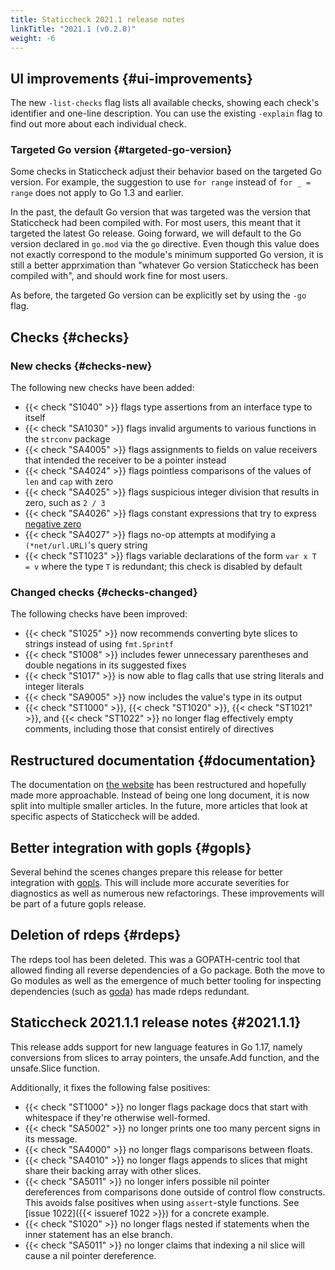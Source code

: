 ```yaml
---
title: Staticcheck 2021.1 release notes
linkTitle: "2021.1 (v0.2.0)"
weight: -6
---
```


## UI improvements {#ui-improvements}

The new `-list-checks` flag lists all available checks, showing each check's identifier and one-line description.
You can use the existing `-explain` flag to find out more about each individual check.

### Targeted Go version {#targeted-go-version}

Some checks in Staticcheck adjust their behavior based on the targeted Go version. For example, the suggestion to use `for range` instead of `for _ = range` does not apply to Go 1.3 and earlier.

In the past, the default Go version that was targeted was the version that Staticcheck had been compiled with. For most users, this meant that it targeted the latest Go release.
Going forward, we will default to the Go version declared in `go.mod` via the `go` directive.
Even though this value does not exactly correspond to the module's minimum supported Go version, it is still a better apprximation than "whatever Go version Staticcheck has been compiled with",
and should work fine for most users.

As before, the targeted Go version can be explicitly set by using the `-go` flag.

## Checks {#checks}

### New checks {#checks-new}

The following new checks have been added:

- {{< check "S1040"  >}} flags type assertions from an interface type to itself
- {{< check "SA1030" >}} flags invalid arguments to various functions in the `strconv` package
- {{< check "SA4005" >}} flags assignments to fields on value receivers that intended the receiver to be a pointer instead
- {{< check "SA4024" >}} flags pointless comparisons of the values of `len` and `cap` with zero
- {{< check "SA4025" >}} flags suspicious integer division that results in zero, such as `2 / 3`
- {{< check "SA4026" >}} flags constant expressions that try to express [negative zero](https://en.wikipedia.org/wiki/Signed_zero)
- {{< check "SA4027" >}} flags no-op attempts at modifying a `(*net/url.URL)`'s query string
- {{< check "ST1023" >}} flags variable declarations of the form `var x T = v` where the type `T` is redundant; this check is disabled by default


### Changed checks {#checks-changed}

The following checks have been improved:

- {{< check "S1025"  >}} now recommends converting byte slices to strings instead of using `fmt.Sprintf`
- {{< check "S1008"  >}} includes fewer unnecessary parentheses and double negations in its suggested fixes
- {{< check "S1017"  >}} is now able to flag calls that use string literals and integer literals
- {{< check "SA9005" >}} now includes the value's type in its output
- {{< check "ST1000" >}}, {{< check "ST1020" >}}, {{< check "ST1021" >}}, and {{< check "ST1022" >}} no longer flag effectively empty comments, including those that consist entirely of directives

## Restructured documentation {#documentation}

The documentation on [the website](https://staticcheck.io) has been restructured and hopefully made more approachable.
Instead of being one long document, it is now split into multiple smaller articles.
In the future, more articles that look at specific aspects of Staticcheck will be added.

## Better integration with gopls {#gopls}

Several behind the scenes changes prepare this release for better integration with [gopls](https://github.com/golang/tools/blob/master/gopls/README.md).
This will include more accurate severities for diagnostics as well as numerous new refactorings.
These improvements will be part of a future gopls release.

## Deletion of rdeps {#rdeps}

The rdeps tool has been deleted.
This was a GOPATH-centric tool that allowed finding all reverse dependencies of a Go package.
Both the move to Go modules as well as the emergence of much better tooling for inspecting dependencies (such as [goda](https://github.com/loov/goda)) has made rdeps redundant.

## Staticcheck 2021.1.1 release notes {#2021.1.1}

This release adds support for new language features in Go 1.17,
namely conversions from slices to array pointers,
the unsafe.Add function,
and the unsafe.Slice function.

Additionally, it fixes the following false positives:

- {{< check "ST1000" >}} no longer flags package docs that start with whitespace if they're otherwise well-formed.
- {{< check "SA5002" >}} no longer prints one too many percent signs in its message.
- {{< check "SA4000" >}} no longer flags comparisons between floats.
- {{< check "SA4010" >}} no longer flags appends to slices that might share their backing array with other slices.
- {{< check "SA5011" >}} no longer infers possible nil pointer dereferences from comparisons done outside of control flow constructs.
  This avoids false positives when using `assert`-style functions.
  See [issue 1022]({{< issueref 1022 >}}) for a concrete example.
- {{< check "S1020"  >}} no longer flags nested if statements when the inner statement has an else branch.
- {{< check "SA5011" >}} no longer claims that indexing a nil slice will cause a nil pointer dereference.

